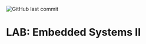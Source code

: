 ![GitHub last commit](https://img.shields.io/github/last-commit/jonacappelle/Embedded-Systems-II-Lab.svg)

# LAB: Embedded Systems II


